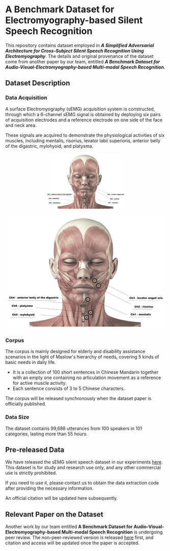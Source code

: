 # A Benchmark Dataset for Electromyography-based Silent Speech Recognition 

This repository contains dataset employed in ***A Simplified Adversarial Architecture for Cross-Subject Silent Speech Recognition Using Electromyography***.
The details and original provenance of the dataset come from another paper by our team, entitled ***A Benchmark Dataset for Audio-Visual-Electromyography-based Multi-modal Speech Recognition***.


## Dataset Description

### Data Acquisition 

A surface Electromyography (sEMG) acquisition system is constructed, through which a 6-channel sEMG signal is obtained by deploying six pairs of acquisition electrodes and a reference electrode on one side of the face and neck area. 

These signals are acquired to demonstrate the physiological activities of six muscles, including mentalis, risorius, levator labii superioris, anterior belly of the digastric, mylohyoid, and platysma.

<p align = "center">
<img src="MusclesDistribution.png" alt="MusclesDistribution" width="50%"  />
</p>

![](./MusclesDistribution.png)

### Corpus

The corpus is mainly designed for elderly and disability assistance scenarios in the light of Maslow's hierarchy of needs, covering 5 kinds of basic needs in daily life. 
- It is a collection of 100 short sentences in Chinese Mandarin together with an empty one containing no articulation movement as a reference for active muscle activity. 
- Each sentence consists of 3 to 5 Chinese characters. 

The corpus will be released synchronously when the dataset paper is officially published.

### Data Size

The dataset contains 99,688 utterances from 100 speakers in 101 categories, lasting more than 55 hours.


## Pre-released Data

We have released the sEMG silent speech dataset in our experiments [here](https://pan.baidu.com/s/1WyQVJOZyb6woQ70BLSRinQ). This dataset is for study and research use only, and any other commercial use is strictly prohibited. 

If you need to use it, please contact us to obtain the data extraction code after providing the necessary information. 

An official citation will be updated here subsequently.


## Relevant Paper on the Dataset

Another work by our team entitled **A Benchmark Dataset for Audio-Visual-Electromyography-based Multi-modal Speech Recognition** is undergoing peer review. The non-peer-reviewed version is released [here](dataset_paper_nonereviewed.pdf) first, and citation and access will be updated once the paper is accepted.
